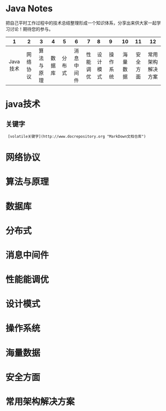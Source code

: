 # Java Notes

把自己平时工作过程中的技术总结整理形成一个知识体系，分享出来供大家一起学习讨论！期待您的参与。

| 1 | 2 | 3 | 4 | 5 | 6 | 7 | 8 | 9 | 10 | 11 | 12 |
| :---: | :---: | :---: | :---: | :---: | :---: | :---: | :--- | :--- | :---: | :---: | :---: |
| Java技术 | 网络协议 | 算法与原理 | 数据库 | 分布式 | 消息中间件 | 性能调优 | 设计模式 | 操作系统 | 海量数据 | 安全方面 | 常用架构解决方案 |

# java技术

## 关键字

```
 [volatile关键字](http://www.docrepository.org "MarkDown文档仓库")
```

# 网络协议

# 算法与原理

# 数据库

# 分布式

# 消息中间件

# 性能能调优

# 设计模式

# 操作系统

# 海量数据

# 安全方面

# 常用架构解决方案




